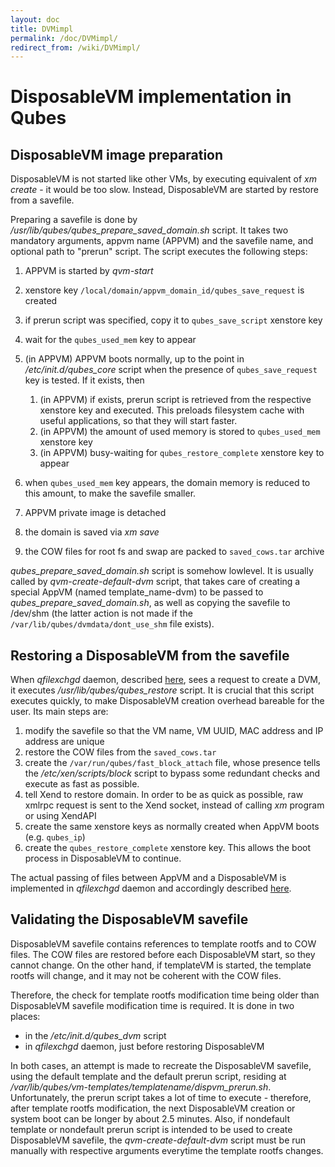 ```yaml
---
layout: doc
title: DVMimpl
permalink: /doc/DVMimpl/
redirect_from: /wiki/DVMimpl/
---
```


DisposableVM implementation in Qubes
====================================

DisposableVM image preparation
------------------------------

DisposableVM is not started like other VMs, by executing equivalent of *xm create* - it would be too slow. Instead, DisposableVM are started by restore from a savefile.

Preparing a savefile is done by */usr/lib/qubes/qubes\_prepare\_saved\_domain.sh* script. It takes two mandatory arguments, appvm name (APPVM) and the savefile name, and optional path to "prerun" script. The script executes the following steps:

1.  APPVM is started by *qvm-start*
2.  xenstore key `/local/domain/appvm_domain_id/qubes_save_request` is created
3.  if prerun script was specified, copy it to `qubes_save_script` xenstore key
4.  wait for the `qubes_used_mem` key to appear
5.  (in APPVM) APPVM boots normally, up to the point in */etc/init.d/qubes\_core* script when the presence of `qubes_save_request` key is tested. If it exists, then
    1.  (in APPVM) if exists, prerun script is retrieved from the respective xenstore key and executed. This preloads filesystem cache with useful applications, so that they will start faster.
    2.  (in APPVM) the amount of used memory is stored to `qubes_used_mem` xenstore key
    3.  (in APPVM) busy-waiting for `qubes_restore_complete` xenstore key to appear

6.  when `qubes_used_mem` key appears, the domain memory is reduced to this amount, to make the savefile smaller.
7.  APPVM private image is detached
8.  the domain is saved via *xm save*
9.  the COW files for root fs and swap are packed to `saved_cows.tar` archive

*qubes\_prepare\_saved\_domain.sh* script is somehow lowlevel. It is usually called by *qvm-create-default-dvm* script, that takes care of creating a special AppVM (named template\_name-dvm) to be passed to *qubes\_prepare\_saved\_domain.sh*, as well as copying the savefile to /dev/shm (the latter action is not made if the `/var/lib/qubes/dvmdata/dont_use_shm` file exists).

Restoring a DisposableVM from the savefile
------------------------------------------

When *qfilexchgd* daemon, described [here](/doc/Qfileexchgd), sees a request to create a DVM, it executes */usr/lib/qubes/qubes\_restore* script. It is crucial that this script executes quickly, to make DisposableVM creation overhead bareable for the user. Its main steps are:

1.  modify the savefile so that the VM name, VM UUID, MAC address and IP address are unique
2.  restore the COW files from the `saved_cows.tar`
3.  create the `/var/run/qubes/fast_block_attach` file, whose presence tells the */etc/xen/scripts/block* script to bypass some redundant checks and execute as fast as possible.
4.  tell Xend to restore domain. In order to be as quick as possible, raw xmlrpc request is sent to the Xend socket, instead of calling *xm* program or using XendAPI
5.  create the same xenstore keys as normally created when AppVM boots (e.g. `qubes_ip`)
6.  create the `qubes_restore_complete` xenstore key. This allows the boot process in DisposableVM to continue.

The actual passing of files between AppVM and a DisposableVM is implemented in *qfilexchgd* daemon and accordingly described [here](/doc/Qfileexchgd).

Validating the DisposableVM savefile
------------------------------------

DisposableVM savefile contains references to template rootfs and to COW files. The COW files are restored before each DisposableVM start, so they cannot change. On the other hand, if templateVM is started, the template rootfs will change, and it may not be coherent with the COW files.

Therefore, the check for template rootfs modification time being older than DisposableVM savefile modification time is required. It is done in two places:

-   in the */etc/init.d/qubes\_dvm* script
-   in *qfilexchgd* daemon, just before restoring DisposableVM

In both cases, an attempt is made to recreate the DisposableVM savefile, using the default template and the default prerun script, residing at */var/lib/qubes/vm-templates/templatename/dispvm\_prerun.sh*. Unfortunately, the prerun script takes a lot of time to execute - therefore, after template rootfs modification, the next DisposableVM creation or system boot can be longer by about 2.5 minutes. Also, if nondefault template or nondefault prerun script is intended to be used to create DisposableVM savefile, the *qvm-create-default-dvm* script must be run manually with respective arguments everytime the template rootfs changes.
